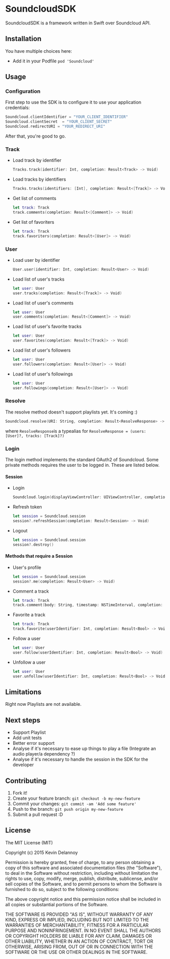 SoundcloudSDK
=============

SoundcloudSDK is a framework written in Swift over Soundcloud API.

## Installation

You have multiple choices here:
* Add it in your Podfile `pod 'Soundcloud'`

## Usage

### Configuration

First step to use the SDK is to configure it to use your application credentials:

```swift
Soundcloud.clientIdentifier = "YOUR_CLIENT_IDENTIFIER"
Soundcloud.clientSecret  = "YOUR_CLIENT_SECRET"
Soundcloud.redirectURI = "YOUR_REDIRECT_URI"
```
After that, you're good to go.

### Track

* Load track by identifier

    ```swift
    Tracks.track(identifier: Int, completion: Result<Track> -> Void)
    ```
* Load tracks by identifiers

    ```swift
    Tracks.tracks(identifiers: [Int], completion: Result<[Track]> -> Void)
    ```
* Get list of comments

    ```swift
    let track: Track
    track.comments(completion: Result<[Comment]> -> Void)
    ```
* Get list of favoriters

    ```swift
    let track: Track
    track.favoriters(completion: Result<[User]> -> Void)
    ```

### User

* Load user by identifier

    ```swift
    User.user(identifier: Int, completion: Result<User> -> Void)
    ```
* Load list of user's tracks

    ```swift
    let user: User
    user.tracks(completion: Result<[Track]> -> Void)
    ```
* Load list of user's comments

    ```swift
    let user: User
    user.comments(completion: Result<[Comment]> -> Void)
    ```
* Load list of user's favorite tracks

    ```swift
    let user: User
    user.favorites(completion: Result<[Track]> -> Void)
    ```
* Load list of user's followers

    ```swift
    let user: User
    user.followers(completion: Result<[User]> -> Void)
    ```
* Load list of user's followings

    ```swift
    let user: User
    user.followings(completion: Result<[User]> -> Void)
    ```

### Resolve

The resolve method doesn't support playlists yet. It's coming :)

```swift
Soundcloud.resolve(URI: String, completion: Result<ResolveResponse> -> Void)
```
where `ResolveResponse`is a typealias for `ResolveResponse = (users: [User]?, tracks: [Track]?)`

### Login

The login method implements the standard OAuth2 of Soundcloud. Some private methods requires the user to be logged in. These are listed below.

#### Session

* Login

    ```swift
    Soundcloud.login(displayViewController: UIViewController, completion: Result<Session> -> Void)
    ```
* Refresh token

    ```swift
    let session = Soundcloud.session
    session?.refreshSession(completion: Result<Session> -> Void)
    ```
* Logout

    ```swift
    let session = Soundcloud.session
    session?.destroy()
    ```

#### Methods that require a Session
* User's profile

    ```swift
    let session = Soundcloud.session
    session?.me(completion: Result<User> -> Void)
    ```
* Comment a track

    ```swift
    let track: Track
    track.comment(body: String, timestamp: NSTimeInterval, completion: Result<Comment> -> Void)
    ```
* Favorite a track

    ```swift
    let track: Track
    track.favorite(userIdentifier: Int, completion: Result<Bool> -> Void)
    ```
* Follow a user

    ```swift
    let user: User
    user.follow(userIdentifier: Int, completion: Result<Bool> -> Void)
    ```
* Unfollow a user

    ```swift
    let user: User
    user.unfollow(userIdentifier: Int, completion: Result<Bool> -> Void)
    ```

## Limitations

Right now Playlists are not available.

## Next steps

* Support Playlist
* Add unit tests
* Better error support
* Analyse if it's necessary to ease up things to play a file (Integrate an audio player/a dependency ?)
* Analyse if it's necessary to handle the session in the SDK for the developer

## Contributing

1. Fork it!
2. Create your feature branch: `git checkout -b my-new-feature`
3. Commit your changes: `git commit -am 'Add some feature'`
4. Push to the branch: `git push origin my-new-feature`
5. Submit a pull request :D

## License

The MIT License (MIT)

Copyright (c) 2015 Kevin Delannoy

Permission is hereby granted, free of charge, to any person obtaining a copy
of this software and associated documentation files (the "Software"), to deal
in the Software without restriction, including without limitation the rights
to use, copy, modify, merge, publish, distribute, sublicense, and/or sell
copies of the Software, and to permit persons to whom the Software is
furnished to do so, subject to the following conditions:

The above copyright notice and this permission notice shall be included in all
copies or substantial portions of the Software.

THE SOFTWARE IS PROVIDED "AS IS", WITHOUT WARRANTY OF ANY KIND, EXPRESS OR
IMPLIED, INCLUDING BUT NOT LIMITED TO THE WARRANTIES OF MERCHANTABILITY,
FITNESS FOR A PARTICULAR PURPOSE AND NONINFRINGEMENT. IN NO EVENT SHALL THE
AUTHORS OR COPYRIGHT HOLDERS BE LIABLE FOR ANY CLAIM, DAMAGES OR OTHER
LIABILITY, WHETHER IN AN ACTION OF CONTRACT, TORT OR OTHERWISE, ARISING FROM,
OUT OF OR IN CONNECTION WITH THE SOFTWARE OR THE USE OR OTHER DEALINGS IN THE
SOFTWARE.
